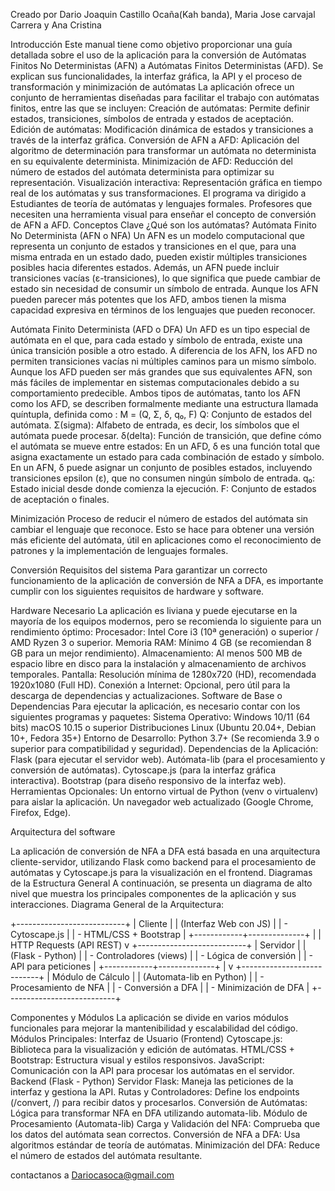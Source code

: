 Creado por Dario Joaquin Castillo Ocaña(Kah banda), 
Maria Jose carvajal Carrera y Ana Cristina 




Introducción
Este manual tiene como objetivo proporcionar una guía detallada sobre el uso de la aplicación para la conversión de Autómatas Finitos No Deterministas (AFN) a Autómatas Finitos Deterministas (AFD). Se explican sus funcionalidades, la interfaz gráfica, la API y el proceso de transformación y minimización de autómatas
La aplicación ofrece un conjunto de herramientas diseñadas para facilitar el trabajo con autómatas finitos, entre las que se incluyen:
Creación de autómatas: Permite definir estados, transiciones, símbolos de entrada y estados de aceptación.
Edición de autómatas: Modificación dinámica de estados y transiciones a través de la interfaz gráfica.
Conversión de AFN a AFD: Aplicación del algoritmo de determinación para transformar un autómata no determinista en su equivalente determinista.
Minimización de AFD: Reducción del número de estados del autómata determinista para optimizar su representación.
Visualización interactiva: Representación gráfica en tiempo real de los autómatas y sus transformaciones.
El programa va dirigido a Estudiantes de teoría de autómatas y lenguajes formales. Profesores que necesiten una herramienta visual para enseñar el concepto de conversión de AFN a AFD.
Conceptos Clave
¿Qué son los autómatas?
Autómata Finito No Determinista (AFN o NFA)
Un AFN es un modelo computacional que representa un conjunto de estados y transiciones en el que, para una misma entrada en un estado dado, pueden existir múltiples transiciones posibles hacia diferentes estados. Además, un AFN puede incluir transiciones vacías (ε-transiciones), lo que significa que puede cambiar de estado sin necesidad de consumir un símbolo de entrada. Aunque los AFN pueden parecer más potentes que los AFD, ambos tienen la misma capacidad expresiva en términos de los lenguajes que pueden reconocer.


Autómata Finito Determinista (AFD o DFA)
Un AFD es un tipo especial de autómata en el que, para cada estado y símbolo de entrada, existe una única transición posible a otro estado. A diferencia de los AFN, los AFD no permiten transiciones vacías ni múltiples caminos para un mismo símbolo. Aunque los AFD pueden ser más grandes que sus equivalentes AFN, son más fáciles de implementar en sistemas computacionales debido a su comportamiento predecible.
Ambos tipos de autómatas, tanto los AFN como los AFD, se describen formalmente mediante una estructura llamada quíntupla, definida como :
M = (Q, Σ, δ, q₀, F)
Q: Conjunto de estados del autómata.
Σ(sigma): Alfabeto de entrada, es decir, los símbolos que el autómata puede procesar.
δ(delta): Función de transición, que define cómo el autómata se mueve entre estados:
En un AFD, δ es una función total que asigna exactamente un estado para cada combinación de estado y símbolo.
En un AFN, δ puede asignar un conjunto de posibles estados, incluyendo transiciones epsilon (ε), que no consumen ningún símbolo de entrada.
q₀: Estado inicial desde donde comienza la ejecución.
F: Conjunto de estados de aceptación o finales.

Minimización 
Proceso de reducir el número de estados del autómata sin cambiar el lenguaje que reconoce. Esto se hace para obtener una versión más eficiente del autómata, útil en aplicaciones como el reconocimiento de patrones y la implementación de lenguajes formales.

Conversión 
Requisitos del sistema
Para garantizar un correcto funcionamiento de la aplicación de conversión de NFA a DFA, es importante cumplir con los siguientes requisitos de hardware y software.


Hardware Necesario
La aplicación es liviana y puede ejecutarse en la mayoría de los equipos modernos, pero se recomienda lo siguiente para un rendimiento óptimo:
Procesador: Intel Core i3 (10ª generación) o superior / AMD Ryzen 3 o superior.
Memoria RAM: Mínimo 4 GB (se recomiendan 8 GB para un mejor rendimiento).
Almacenamiento: Al menos 500 MB de espacio libre en disco para la instalación y almacenamiento de archivos temporales.
Pantalla: Resolución mínima de 1280x720 (HD), recomendada 1920x1080 (Full HD).
Conexión a Internet: Opcional, pero útil para la descarga de dependencias y actualizaciones.
Software de Base o Dependencias
Para ejecutar la aplicación, es necesario contar con los siguientes programas y paquetes:
Sistema Operativo:
Windows 10/11 (64 bits)
macOS 10.15 o superior
Distribuciones Linux (Ubuntu 20.04+, Debian 10+, Fedora 35+)
Entorno de Desarrollo:
Python 3.7+ (Se recomienda 3.9 o superior para compatibilidad y seguridad).
Dependencias de la Aplicación:
Flask (para ejecutar el servidor web).
Autómata-lib (para el procesamiento y conversión de autómatas).
Cytoscape.js (para la interfaz gráfica interactiva).
Bootstrap (para diseño responsivo de la interfaz web).
Herramientas Opcionales:
Un entorno virtual de Python (venv o virtualenv) para aislar la aplicación.
Un navegador web actualizado (Google Chrome, Firefox, Edge).




Arquitectura del software

La aplicación de conversión de NFA a DFA está basada en una arquitectura cliente-servidor, utilizando Flask como backend para el procesamiento de autómatas y Cytoscape.js para la visualización en el frontend.
 Diagramas de la Estructura General
A continuación, se presenta un diagrama de alto nivel que muestra los principales componentes de la aplicación y sus interacciones.
Diagrama General de la Arquitectura:

+---------------------------+
|         Cliente           |
|  (Interfaz Web con JS)    |
|   - Cytoscape.js          |
|   - HTML/CSS + Bootstrap  |
+------------+--------------+
             |
             | HTTP Requests (API REST)
             v
+---------------------------+
|         Servidor          |
|      (Flask - Python)     |
|   - Controladores (views) |
|   - Lógica de conversión  |
|   - API para peticiones   |
+------------+--------------+
             |
             v
+---------------------------+
|      Módulo de Cálculo    |
|  (Automata-lib en Python) |
|  - Procesamiento de NFA   |
|  - Conversión a DFA       |
|  - Minimización de DFA    |
+---------------------------+


 Componentes y Módulos
La aplicación se divide en varios módulos funcionales para mejorar la mantenibilidad y escalabilidad del código.
Módulos Principales:
Interfaz de Usuario (Frontend)
      Cytoscape.js: Biblioteca para la visualización y edición de autómatas.
      HTML/CSS + Bootstrap: Estructura visual y estilos responsivos.
      JavaScript: Comunicación con la API para procesar los autómatas en el servidor.
Backend (Flask - Python)
      Servidor Flask: Maneja las peticiones de la interfaz y gestiona la API.
      Rutas y Controladores: Define los endpoints (/convert, /) para recibir datos y procesarlos.
      Conversión de Autómatas: Lógica para transformar NFA en DFA utilizando automata-lib.
Módulo de Procesamiento (Automata-lib)
      Carga y Validación del NFA: Comprueba que los datos del autómata sean correctos.
      Conversión de NFA a DFA: Usa algoritmos estándar de teoría de autómatas.
      Minimización del DFA: Reduce el número de estados del autómata resultante.





contactanos a Dariocasoca@gmail.com
